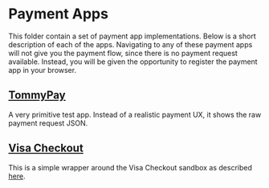 # Payment Apps
This folder contain a set of payment app implementations. Below is a short description of each of the apps. Navigating to any of these payment apps will not give you the payment flow, since there is no payment request available. Instead, you will be given the opportunity to register the payment app in your browser.

## [TommyPay](https://tommythorsen.github.io/webpayments-demo/payment-apps/tommypay/)
A very primitive test app. Instead of a realistic payment UX, it shows the raw payment request JSON.

## [Visa Checkout](https://tommythorsen.github.io/webpayments-demo/payment-apps/visa-checkout/)
This is a simple wrapper around the Visa Checkout sandbox as described [here](https://developer.visa.com/products/visa_checkout/guides).
